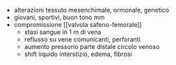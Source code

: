 - alterazioni tessuto mesenchimale, ormonale, genetico
- giovani, sportivi, buon tono mm
- compromissione [[valvola safeno-femorale]]
	- stasi sangue in 1 m di vena
	- reflusso su vene comunicanti, perforanti
	- aumento pressorio parte distale circolo venoso
	- shift liquido interstizio, edema, fibrosi